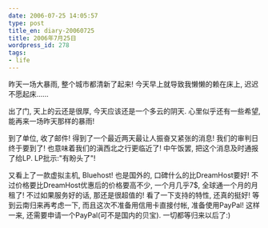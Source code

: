 ```yaml
---
date: 2006-07-25 14:05:57
type: post
title_en: diary-20060725
title: 2006年7月25日
wordpress_id: 278
tags:
- life
---
```


昨天一场大暴雨, 整个城市都清新了起来! 今天早上就导致我懒懒的赖在床上, 迟迟不愿起床......

出了门, 天上的云还是很厚, 今天应该还是一个多云的阴天. 心里似乎还有一些希望, 能再来一场昨天那样的暴雨!

到了单位, 收了邮件! 得到了一个最近两天最让人振奋又紧张的消息! 我们的审判日终于要到了! 也意味着我们的滇西北之行更临近了! 中午饭罢, 把这个消息及时通报了给LP. LP批示:"有盼头了"!

又看上了一款虚拟主机, Bluehost! 也是国外的, 口碑什么的比DreamHost要好! 不过价格要比DreamHost优惠后的价格要高不少, 一个月几乎7$, 全球通一个月的月租了! 不过如果服务好的话, 那还是很超值的! 看了一下支持的特性, 还真的挺好! 等到云南归来再考虑一下, 而且这次不准备用信用卡直接付帐, 准备使用PayPal! 这样一来, 还需要申请一个PayPal(可不是国内的贝宝). 一切都等归来以后了:)

